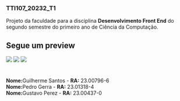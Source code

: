 ### TTI107_20232_T1

Projeto da faculdade para a disciplina <strong>Desenvolvimento Front End</strong> do segundo semestre do primeiro ano de Ciência da Computação.

## Segue um preview
<img src="https://media.discordapp.net/attachments/825417861311758336/1157533887115821066/image.png?ex=6518f4f0&is=6517a370&hm=0afff173921470875a2ba1b58e4529fe60b18118cf5fc044ccf9f3f5cb637b56&=&width=1158&height=629">
<img src="https://media.discordapp.net/attachments/825417861311758336/1157533887401037864/image.png?ex=6518f4f0&is=6517a370&hm=43dd7c4518c48d34c9b2d44c097bad8a6d10a7d84ecfb23610799f457df42470&=&width=493&height=629">
<img src="https://media.discordapp.net/attachments/825417861311758336/1157534054913163296/image.png?ex=6518f518&is=6517a398&hm=c9cb3edf72bca3ec9d58afe2226c58ff01da22557389c0ddcbdf96e9c7c01825&=&width=1179&height=629">

#

<strong>Nome:</strong>Guilherme Santos - <strong>RA:</strong> 23.00796-6<br>
<strong>Nome:</strong>Pedro Gerra - <strong>RA:</strong> 23.01318-4<br>
<strong>Nome:</strong>Gustavo Perez - <strong>RA:</strong> 23.00437-0